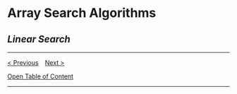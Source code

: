 # Array Search Algorithms

## *Linear Search*


-----
[< Previous](../sorting%20algorithms/09_three_way_merge_sort.md)  &ensp;  [Next >](./11_binary_search.md)

[Open Table of Content](./00_table_of_content.md) 

-----